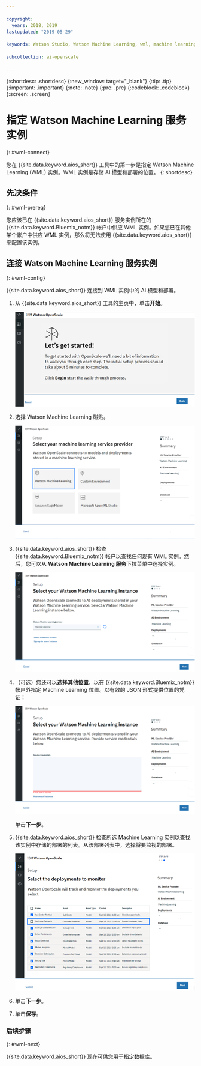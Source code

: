 ```yaml
---

copyright:
  years: 2018, 2019
lastupdated: "2019-05-29"

keywords: Watson Studio, Watson Machine Learning, wml, machine learning, services

subcollection: ai-openscale

---
```


{:shortdesc: .shortdesc}
{:new_window: target="_blank"}
{:tip: .tip}
{:important: .important}
{:note: .note}
{:pre: .pre}
{:codeblock: .codeblock}
{:screen: .screen}

# 指定 Watson Machine Learning 服务实例
{: #wml-connect}

您在 {{site.data.keyword.aios_short}} 工具中的第一步是指定 Watson Machine Learning (WML) 实例。WML 实例是存储 AI 模型和部署的位置。
{: shortdesc}

## 先决条件
{: #wml-prereq}

您应该已在 {{site.data.keyword.aios_short}} 服务实例所在的 {{site.data.keyword.Bluemix_notm}} 帐户中供应 WML 实例。如果您已在其他某个帐户中供应 WML 实例，那么将无法使用 {{site.data.keyword.aios_short}} 来配置该实例。

## 连接 Watson Machine Learning 服务实例
{: #wml-config}

{{site.data.keyword.aios_short}} 连接到 WML 实例中的 AI 模型和部署。

1.  从 {{site.data.keyword.aios_short}} 工具的主页中，单击**开始**。

    ![主页](images/gs-config-start.png)

2.  选择 Watson Machine Learning 磁贴。

    ![磁贴选择](images/connect-wml.png)

3.  {{site.data.keyword.aios_short}} 检查 {{site.data.keyword.Bluemix_notm}} 帐户以查找任何现有 WML 实例。然后，您可以从 **Watson Machine Learning 服务**下拉菜单中选择实例。

    ![选择 WML 服务](images/gs-set-wml.png)

4.  （可选）您还可以**选择其他位置**，以在 {{site.data.keyword.Bluemix_notm}} 帐户外指定 Machine Learning 位置。以有效的 JSON 形式提供位置的凭证：

    ![设置 WML 实例](images/gs-get-wml.png)

    单击**下一步**。

5.  {{site.data.keyword.aios_short}} 检查所选 Machine Learning 实例以查找该实例中存储的部署的列表。从该部署列表中，选择将要监视的部署。

    ![选择部署](images/gs-config-deploy.png)

6.  单击**下一步**。
7.  单击**保存**。

### 后续步骤
{: #wml-next}

{{site.data.keyword.aios_short}} 现在可供您用于[指定数据库](/docs/services/ai-openscale?topic=ai-openscale-connect-db)。
